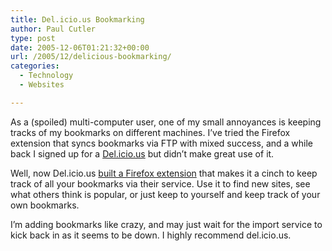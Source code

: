 ```yaml
---
title: Del.icio.us Bookmarking
author: Paul Cutler
type: post
date: 2005-12-06T01:21:32+00:00
url: /2005/12/delicious-bookmarking/
categories:
  - Technology
  - Websites

---
```

As a (spoiled) multi-computer user, one of my small annoyances is keeping tracks of my bookmarks on different machines. I&#8217;ve tried the Firefox extension that syncs bookmarks via FTP with mixed success, and a while back I signed up for a [Del.icio.us][1] but didn&#8217;t make great use of it.

Well, now Del.icio.us [built a Firefox extension][2] that makes it a cinch to keep track of all your bookmarks via their service. Use it to find new sites, see what others think is popular, or just keep to yourself and keep track of your own bookmarks.

I&#8217;m adding bookmarks like crazy, and may just wait for the import service to kick back in as it seems to be down. I highly recommend del.icio.us.

 [1]: http://del.icio.us/
 [2]: http://del.icio.us/help/firefox/extension